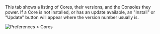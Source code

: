 This tab shows a listing of Cores, their versions, and the Consoles they power.
If a Core is not installed, or has an update available, an "Install" or "Update" button will appear where the version number usually is.

![Preferences > Cores](http://i.imgur.com/kkNFmjP.png)
